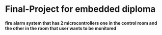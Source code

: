 # Final-Project for embedded diploma 
#### fire alarm system that has 2 microcontrollers  one in the control room and the other in the room that user wants to be monitored 
